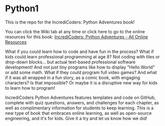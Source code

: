 # Python1
This is the repo for the IncrediCoders: Python Adventures book!

You can click the Wiki tab at any time or click here to go to the online resources for this book: [IncrediCoders: Python Adventures - All Online Resources](https://github.com/IncrediCoders/Python1/wiki)

What if you could learn how to code and have fun in the process? What if kids could learn professional programming at age 8? Not coding with tiles or drop-down blocks… but actual text-based professional software development! And not just tiny programs like how to display "Hello World" or add some math. What if they could program full video games? And what if it was all wrapped in a fun story, as a comic book, with engaging characters? Is that impossible? Or maybe it is a disruptive new way for kids to learn how to program!   

IncrediCoders Python Adventures features templates and code on GitHub, complete with quiz questions, answers, and challenges for each chapter, as well as complimentary information for students to keep learning. This is a new type of book that embraces online learning, as well as open-source engineering, and it's for kids. Give it a try and let us know how we did!  

